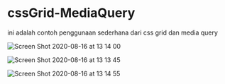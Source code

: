 # cssGrid-MediaQuery
 ini adalah contoh penggunaan sederhana dari css grid dan media query

![Screen Shot 2020-08-16 at 13 14 00](https://user-images.githubusercontent.com/69652948/90328044-7f904700-dfc3-11ea-9b99-557d847b5544.png)

![Screen Shot 2020-08-16 at 13 13 45](https://user-images.githubusercontent.com/69652948/90328045-815a0a80-dfc3-11ea-8e7a-80f9cb805107.png)

![Screen Shot 2020-08-16 at 13 14 55](https://user-images.githubusercontent.com/69652948/90328046-83bc6480-dfc3-11ea-993e-df516267f0d6.png)
